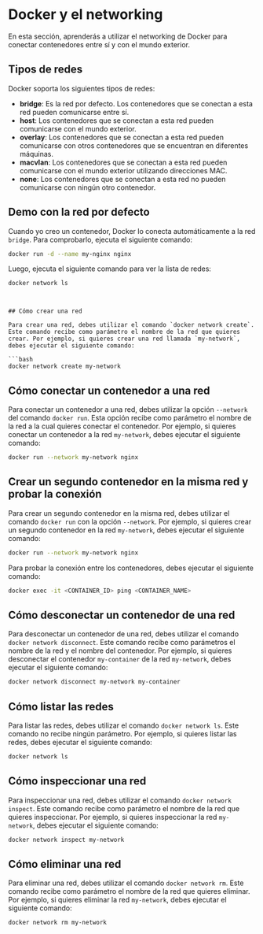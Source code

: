 # Docker y el networking

En esta sección, aprenderás a utilizar el networking de Docker para conectar contenedores entre sí y con el mundo exterior.

## Tipos de redes

Docker soporta los siguientes tipos de redes:

- **bridge**: Es la red por defecto. Los contenedores que se conectan a esta red pueden comunicarse entre sí.
- **host**: Los contenedores que se conectan a esta red pueden comunicarse con el mundo exterior.
- **overlay**: Los contenedores que se conectan a esta red pueden comunicarse con otros contenedores que se encuentran en diferentes máquinas.
- **macvlan**: Los contenedores que se conectan a esta red pueden comunicarse con el mundo exterior utilizando direcciones MAC.
- **none**: Los contenedores que se conectan a esta red no pueden comunicarse con ningún otro contenedor.

## Demo con la red por defecto

Cuando yo creo un contenedor, Docker lo conecta automáticamente a la red `bridge`. Para comprobarlo, ejecuta el siguiente comando:

```bash
docker run -d --name my-nginx nginx
```

Luego, ejecuta el siguiente comando para ver la lista de redes:

```bash
docker network ls
```
```


## Cómo crear una red

Para crear una red, debes utilizar el comando `docker network create`. Este comando recibe como parámetro el nombre de la red que quieres crear. Por ejemplo, si quieres crear una red llamada `my-network`, debes ejecutar el siguiente comando:

```bash
docker network create my-network
```

## Cómo conectar un contenedor a una red

Para conectar un contenedor a una red, debes utilizar la opción `--network` del comando `docker run`. Esta opción recibe como parámetro el nombre de la red a la cual quieres conectar el contenedor. Por ejemplo, si quieres conectar un contenedor a la red `my-network`, debes ejecutar el siguiente comando:

```bash
docker run --network my-network nginx
```

## Crear un segundo contenedor en la misma red y probar la conexión

Para crear un segundo contenedor en la misma red, debes utilizar el comando `docker run` con la opción `--network`. Por ejemplo, si quieres crear un segundo contenedor en la red `my-network`, debes ejecutar el siguiente comando:

```bash
docker run --network my-network nginx
```

Para probar la conexión entre los contenedores, debes ejecutar el siguiente comando:

```bash
docker exec -it <CONTAINER_ID> ping <CONTAINER_NAME>
```

## Cómo desconectar un contenedor de una red

Para desconectar un contenedor de una red, debes utilizar el comando `docker network disconnect`. Este comando recibe como parámetros el nombre de la red y el nombre del contenedor. Por ejemplo, si quieres desconectar el contenedor `my-container` de la red `my-network`, debes ejecutar el siguiente comando:

```bash
docker network disconnect my-network my-container
```

## Cómo listar las redes

Para listar las redes, debes utilizar el comando `docker network ls`. Este comando no recibe ningún parámetro. Por ejemplo, si quieres listar las redes, debes ejecutar el siguiente comando:

```bash
docker network ls
```

## Cómo inspeccionar una red

Para inspeccionar una red, debes utilizar el comando `docker network inspect`. Este comando recibe como parámetro el nombre de la red que quieres inspeccionar. Por ejemplo, si quieres inspeccionar la red `my-network`, debes ejecutar el siguiente comando:

```bash
docker network inspect my-network
```

## Cómo eliminar una red

Para eliminar una red, debes utilizar el comando `docker network rm`. Este comando recibe como parámetro el nombre de la red que quieres eliminar. Por ejemplo, si quieres eliminar la red `my-network`, debes ejecutar el siguiente comando:

```bash
docker network rm my-network
```
